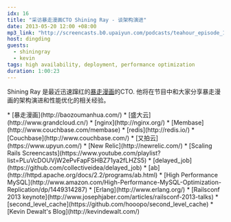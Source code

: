 ```yaml
---
idx: 16
title: "采访暴走漫画CTO Shining Ray - 谈架构演进"
date: 2013-05-20 12:00 +08:00
mp3_link: "http://screencasts.b0.upaiyun.com/podcasts/teahour_episode_16.m4a"
host: dingding
guests:
  - shiningray
  - kevin
tags: high availability, deployment, performance optimization
duration: 1:00:23
---
```


Shining Ray 是最近迅速蹿红的[暴走漫画](http://baozoumanhua.com/)的CTO.
他将在节目中和大家分享暴走漫画的架构演进和性能优化的相关经验。

<section class="notes" markdown="1">
  * [暴走漫画](http://baozoumanhua.com/)
  * [盛大云](http://www.grandcloud.cn/)
  * [nginx](http://nginx.org/)
  * [Membase](http://www.couchbase.com/membase)
  * [redis](http://redis.io/)
  * [Couchbase](http://www.couchbase.com/)
  * [又拍云](https://www.upyun.com/)
  * [New Relic](http://newrelic.com/)
  * [Scaling Rails Screencasts](https://www.youtube.com/playlist?list=PLuVcDOUVjW2ePvFapFSHBZ71ya2fLHZS5)
  * [delayed_job](https://github.com/collectiveidea/delayed_job)
  * [ab](http://httpd.apache.org/docs/2.2/programs/ab.html)
  * [High Performance MySQL](http://www.amazon.com/High-Performance-MySQL-Optimization-Replication/dp/1449314287)
  * [Erlang](http://www.erlang.org/)
  * [Railsconf 2013 keynote](http://www.josephjaber.com/articles/railsconf-2013-talks)
  * [second_level_cache](https://github.com/hooopo/second_level_cache)
  * [Kevin Dewalt's Blog](http://kevindewalt.com/)
</section>


